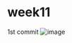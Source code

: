 # week11
1st commit
![image](https://github.com/cirileldho/week11/assets/160082811/4de7c769-d213-4d1e-8a67-c9bcdd11c152)

